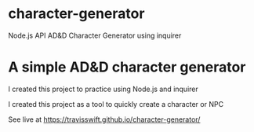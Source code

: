 # character-generator
Node.js API AD&amp;D Character Generator using inquirer


# A simple AD&D character generator 

I created this project to practice using Node.js and inquirer 

I created this project as a tool to quickly create a character or NPC

See live at https://travisswift.github.io/character-generator/

 